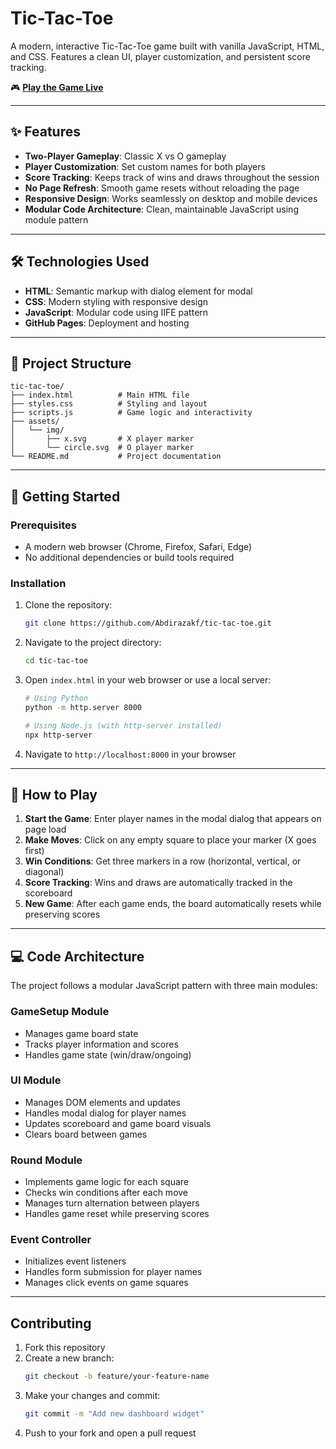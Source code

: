 # Tic-Tac-Toe

A modern, interactive Tic-Tac-Toe game built with vanilla JavaScript, HTML, and CSS. Features a clean UI, player customization, and persistent score tracking.

🎮 **[Play the Game Live](https://abdirazakf.github.io/tic-tac-toe/)**

---

## ✨ Features

- **Two-Player Gameplay**: Classic X vs O gameplay
- **Player Customization**: Set custom names for both players
- **Score Tracking**: Keeps track of wins and draws throughout the session
- **No Page Refresh**: Smooth game resets without reloading the page
- **Responsive Design**: Works seamlessly on desktop and mobile devices
- **Modular Code Architecture**: Clean, maintainable JavaScript using module pattern

---

## 🛠️ Technologies Used

- **HTML**: Semantic markup with dialog element for modal
- **CSS**: Modern styling with responsive design
- **JavaScript**: Modular code using IIFE pattern
- **GitHub Pages**: Deployment and hosting

---

## 📁 Project Structure

```
tic-tac-toe/
├── index.html          # Main HTML file
├── styles.css          # Styling and layout
├── scripts.js          # Game logic and interactivity
├── assets/
│   └── img/
│       ├── x.svg       # X player marker
│       └── circle.svg  # O player marker
└── README.md           # Project documentation
```

---

## 🚀 Getting Started

### Prerequisites

- A modern web browser (Chrome, Firefox, Safari, Edge)
- No additional dependencies or build tools required

### Installation

1. Clone the repository:
   ```bash
   git clone https://github.com/Abdirazakf/tic-tac-toe.git
   ```

2. Navigate to the project directory:
   ```bash
   cd tic-tac-toe
   ```

3. Open `index.html` in your web browser or use a local server:
   ```bash
   # Using Python
   python -m http.server 8000
   
   # Using Node.js (with http-server installed)
   npx http-server
   ```

4. Navigate to `http://localhost:8000` in your browser

---

## 🎯 How to Play

1. **Start the Game**: Enter player names in the modal dialog that appears on page load
2. **Make Moves**: Click on any empty square to place your marker (X goes first)
3. **Win Conditions**: Get three markers in a row (horizontal, vertical, or diagonal)
4. **Score Tracking**: Wins and draws are automatically tracked in the scoreboard
5. **New Game**: After each game ends, the board automatically resets while preserving scores

---

## 💻 Code Architecture

The project follows a modular JavaScript pattern with three main modules:

### GameSetup Module
- Manages game board state
- Tracks player information and scores
- Handles game state (win/draw/ongoing)

### UI Module
- Manages DOM elements and updates
- Handles modal dialog for player names
- Updates scoreboard and game board visuals
- Clears board between games

### Round Module
- Implements game logic for each square
- Checks win conditions after each move
- Manages turn alternation between players
- Handles game reset while preserving scores

### Event Controller
- Initializes event listeners
- Handles form submission for player names
- Manages click events on game squares

---

## Contributing

1. Fork this repository  
2. Create a new branch:  
   ```bash
   git checkout -b feature/your-feature-name
   ```
3. Make your changes and commit:  
   ```bash
   git commit -m "Add new dashboard widget"
   ```
4. Push to your fork and open a pull request